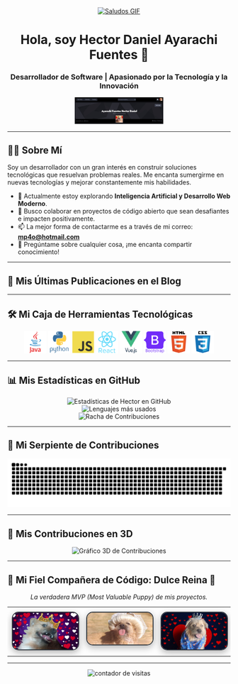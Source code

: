 <div id="header" align="center">
  <a href="https://github.com/HectorDanielAyarachiFuentes">
    <img src="https://media.giphy.com/media/M9gbBd9nbDrOTu1Mqx/giphy.gif" width="100" alt="Saludos GIF"/>
  </a>
  <h1>Hola, soy Hector Daniel Ayarachi Fuentes 👋</h1>
  <h3>Desarrollador de Software | Apasionado por la Tecnología y la Innovación</h3>
</div>

<div align="center">
  <a href="https://codepen.io/HectorDanielAyarachiFuentes" title="Visita mi perfil en CodePen" target="_blank" rel="noopener noreferrer">
    <img src="https://github.com/HectorDanielAyarachiFuentes/fotos-dulce/blob/main/e1b15720-ef71-45ec-a6f9-4228ff59fcb5.jpeg?raw=true" alt="Mi perra, Dulce Reina" width="200"/>
  </a>
</div>

---

## 👨‍💻 Sobre Mí

<p>
  Soy un desarrollador con un gran interés en construir soluciones tecnológicas que resuelvan problemas reales. Me encanta sumergirme en nuevas tecnologías y mejorar constantemente mis habilidades.
</p>

- 🌱 Actualmente estoy explorando **Inteligencia Artificial y Desarrollo Web Moderno**. <!-- ¡Recuerda completar esto con tus intereses actuales! -->
- 🚀 Busco colaborar en proyectos de código abierto que sean desafiantes e impacten positivamente.
- 📫 La mejor forma de contactarme es a través de mi correo: **mp4o@hotmail.com**
- 💬 Pregúntame sobre cualquier cosa, ¡me encanta compartir conocimiento!

---

## 📝 Mis Últimas Publicaciones en el Blog

<!-- BLOG-POST-LIST:START -->
<!-- La lista de publicaciones del blog se actualizará automáticamente aquí -->
<!-- BLOG-POST-LIST:END -->

---

## 🛠️ Mi Caja de Herramientas Tecnológicas

<p align="center">
  <a href="https://www.java.com" target="_blank" rel="noreferrer"><img src="https://raw.githubusercontent.com/devicons/devicon/master/icons/java/java-original-wordmark.svg" alt="java" width="50" height="50"/></a>
  <a href="https://www.python.org" target="_blank" rel="noreferrer"><img src="https://raw.githubusercontent.com/devicons/devicon/master/icons/python/python-original-wordmark.svg" alt="python" width="50" height="50"/></a>
  <a href="https://developer.mozilla.org/en-US/docs/Web/JavaScript" target="_blank" rel="noreferrer"><img src="https://raw.githubusercontent.com/devicons/devicon/master/icons/javascript/javascript-original.svg" alt="javascript" width="50" height="50"/></a>
  <a href="https://reactjs.org/" target="_blank" rel="noreferrer"><img src="https://raw.githubusercontent.com/devicons/devicon/master/icons/react/react-original-wordmark.svg" alt="react" width="50" height="50"/></a>
  <a href="https://vuejs.org/" target="_blank" rel="noreferrer"><img src="https://raw.githubusercontent.com/devicons/devicon/master/icons/vuejs/vuejs-original-wordmark.svg" alt="vuejs" width="50" height="50"/></a>
  <a href="https://getbootstrap.com" target="_blank" rel="noreferrer"><img src="https://raw.githubusercontent.com/devicons/devicon/master/icons/bootstrap/bootstrap-plain-wordmark.svg" alt="bootstrap" width="50" height="50"/></a>
  <a href="https://www.w3.org/html/" target="_blank" rel="noreferrer"><img src="https://raw.githubusercontent.com/devicons/devicon/master/icons/html5/html5-original-wordmark.svg" alt="html5" width="50" height="50"/></a>
  <a href="https://www.w3schools.com/css/" target="_blank" rel="noreferrer"><img src="https://raw.githubusercontent.com/devicons/devicon/master/icons/css3/css3-original-wordmark.svg" alt="css3" width="50" height="50"/></a>
</p>

---

## 📊 Mis Estadísticas en GitHub

<div align="center">
  <img src="https://github-readme-stats.vercel.app/api?username=HectorDanielAyarachiFuentes&show_icons=true&theme=tokyonight&include_all_commits=true&count_private=true" alt="Estadísticas de Hector en GitHub"/>
  <br/>
  <img src="https://github-readme-stats.vercel.app/api/top-langs/?username=HectorDanielAyarachiFuentes&layout=compact&langs_count=8&theme=tokyonight" alt="Lenguajes más usados"/>
  <br/>
  <img src="https://github-readme-streak-stats.herokuapp.com/?user=HectorDanielAyarachiFuentes&theme=tokyonight" alt="Racha de Contribuciones"/>
</div>

---

## 🐍 Mi Serpiente de Contribuciones

<div align="center">
  <!-- Asegúrate de que la acción de GitHub para generar esta imagen esté configurada y funcionando -->
  <!-- Ruta corregida para ser más robusta en entornos que no sean GitHub directamente -->
  <img src="https://raw.githubusercontent.com/HectorDanielAyarachiFuentes/HectorDanielAyarachiFuentes/output/github-contribution-grid-snake.svg" alt="Snake animation"/>
</div>

---

## 🧱 Mis Contribuciones en 3D

<div align="center">
  <!-- Asegúrate de que la acción de GitHub para generar esta imagen esté configurada y funcionando -->
  <img src="https://raw.githubusercontent.com/HectorDanielAyarachiFuentes/HectorDanielAyarachiFuentes/main/profile-3d-contrib/profile-tokyonight.svg" alt="Gráfico 3D de Contribuciones"/>
</div>

---

## 🐾 Mi Fiel Compañera de Código: Dulce Reina 🐾

<p align="center">
  <i>La verdadera MVP (Most Valuable Puppy) de mis proyectos.</i>
</p>

<table align="center" style="border: none; border-collapse: collapse;">
  <tr style="background-color: transparent;">
    <td align="center" valign="top" style="padding: 10px;">
      <!-- Asegúrate de que estas imágenes estén en tu repositorio principal -->
      <img src="https://raw.githubusercontent.com/HectorDanielAyarachiFuentes/HectorDanielAyarachiFuentes/main/Img/Dulce%203.jpg" alt="Dulce Reina" width="250" style="border-radius: 15px; border: 2px solid #30363d; box-shadow: 0 5px 15px rgba(0,0,0,0.3);"/>
    </td>
    <td align="center" valign="top" style="padding: 10px;">
      <img src="https://raw.githubusercontent.com/HectorDanielAyarachiFuentes/HectorDanielAyarachiFuentes/main/Img/Dulce%202.jpg" alt="Dulce Reina" width="250" style="border-radius: 15px; border: 2px solid #30363d; box-shadow: 0 5px 15px rgba(0,0,0,0.3);">
    </td>
    <td align="center" valign="top" style="padding: 10px;">
      <img src="https://raw.githubusercontent.com/HectorDanielAyarachiFuentes/HectorDanielAyarachiFuentes/main/Img/Dulce%201.jpg" alt="Dulce Reina" width="250" style="border-radius: 15px; border: 2px solid #30363d; box-shadow: 0 5px 15px rgba(0,0,0,0.3);"/>
    </td>
  </tr>
</table>

---

<div align="center">
  <img src="https://komarev.com/ghpvc/?username=HectorDanielAyarachiFuentes&label=Vistas%20del%20Perfil&color=0e75b6&style=flat" alt="contador de visitas"/>
</div>

